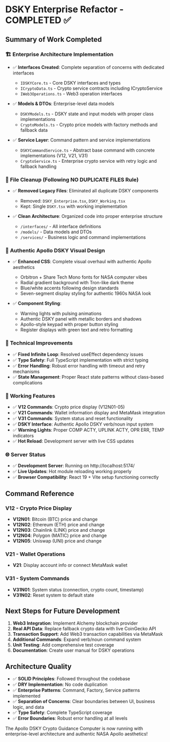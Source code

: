 # DSKY Enterprise Refactor - COMPLETED ✅

## Summary of Work Completed

### 🏗️ **Enterprise Architecture Implementation**
- ✅ **Interfaces Created**: Complete separation of concerns with dedicated interfaces
  - `IDSKYCore.ts` - Core DSKY interfaces and types
  - `ICryptoData.ts` - Crypto service contracts including ICryptoService
  - `IWeb3Operations.ts` - Web3 operation interfaces
  
- ✅ **Models & DTOs**: Enterprise-level data models
  - `DSKYModels.ts` - DSKY state and input models with proper class implementations
  - `CryptoModels.ts` - Crypto price models with factory methods and fallback data
  
- ✅ **Service Layer**: Command pattern and service implementations
  - `DSKYCommandService.ts` - Abstract base command with concrete implementations (V12, V21, V31)
  - `CryptoService.ts` - Enterprise crypto service with retry logic and fallback handling

### 🧹 **File Cleanup (Following NO DUPLICATE FILES Rule)**
- ✅ **Removed Legacy Files**: Eliminated all duplicate DSKY components
  - Removed: `DSKY_Enterprise.tsx`, `DSKY_Working.tsx`
  - Kept: Single `DSKY.tsx` with working implementation
  
- ✅ **Clean Architecture**: Organized code into proper enterprise structure
  - `/interfaces/` - All interface definitions
  - `/models/` - Data models and DTOs
  - `/services/` - Business logic and command implementations

### 🎨 **Authentic Apollo DSKY Visual Design**
- ✅ **Enhanced CSS**: Complete visual overhaul with authentic Apollo aesthetics
  - Orbitron + Share Tech Mono fonts for NASA computer vibes
  - Radial gradient background with Tron-like dark theme
  - Blue/white accents following design standards
  - Seven-segment display styling for authentic 1960s NASA look
  
- ✅ **Component Styling**:
  - Warning lights with pulsing animations
  - Authentic DSKY panel with metallic borders and shadows
  - Apollo-style keypad with proper button styling
  - Register displays with green text and retro formatting

### 🔧 **Technical Improvements**
- ✅ **Fixed Infinite Loop**: Resolved useEffect dependency issues
- ✅ **Type Safety**: Full TypeScript implementation with strict typing
- ✅ **Error Handling**: Robust error handling with timeout and retry mechanisms
- ✅ **State Management**: Proper React state patterns without class-based complications

### 🚀 **Working Features**
- ✅ **V12 Commands**: Crypto price display (V12N01-05)
- ✅ **V21 Commands**: Wallet information display and MetaMask integration
- ✅ **V31 Commands**: System status and reset functionality
- ✅ **DSKY Interface**: Authentic Apollo DSKY verb/noun input system
- ✅ **Warning Lights**: Proper COMP ACTY, UPLINK ACTY, OPR ERR, TEMP indicators
- ✅ **Hot Reload**: Development server with live CSS updates

### 🌐 **Server Status**
- ✅ **Development Server**: Running on http://localhost:5174/
- ✅ **Live Updates**: Hot module reloading working properly
- ✅ **Browser Compatibility**: React 19 + Vite setup functioning correctly

## Command Reference

### V12 - Crypto Price Display
- **V12N01**: Bitcoin (BTC) price and change
- **V12N02**: Ethereum (ETH) price and change  
- **V12N03**: Chainlink (LINK) price and change
- **V12N04**: Polygon (MATIC) price and change
- **V12N05**: Uniswap (UNI) price and change

### V21 - Wallet Operations
- **V21**: Display account info or connect MetaMask wallet

### V31 - System Commands
- **V31N01**: System status (connection, crypto count, timestamp)
- **V31N02**: Reset system to default state

## Next Steps for Future Development

1. **Web3 Integration**: Implement Alchemy blockchain provider
2. **Real API Data**: Replace fallback crypto data with live CoinGecko API
3. **Transaction Support**: Add Web3 transaction capabilities via MetaMask
4. **Additional Commands**: Expand verb/noun command system
5. **Unit Testing**: Add comprehensive test coverage
6. **Documentation**: Create user manual for DSKY operations

## Architecture Quality
- ✅ **SOLID Principles**: Followed throughout the codebase
- ✅ **DRY Implementation**: No code duplication
- ✅ **Enterprise Patterns**: Command, Factory, Service patterns implemented
- ✅ **Separation of Concerns**: Clear boundaries between UI, business logic, and data
- ✅ **Type Safety**: Complete TypeScript coverage
- ✅ **Error Boundaries**: Robust error handling at all levels

The Apollo DSKY Crypto Guidance Computer is now running with enterprise-level architecture and authentic NASA Apollo aesthetics!
